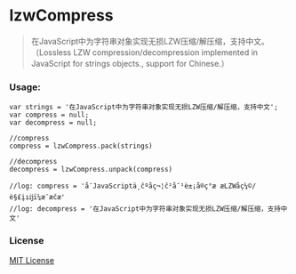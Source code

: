 # lzwCompress
>在JavaScript中为字符串对象实现无损LZW压缩/解压缩，支持中文。（Lossless LZW compression/decompression implemented in JavaScript for strings objects., support for Chinese.）

### Usage:

```
var strings = '在JavaScript中为字符串对象实现无损LZW压缩/解压缩，支持中文';
var compress = null;
var decompress = null;

//compress
compress = lzwCompress.pack(strings)

//decompress
decompress = lzwCompress.unpack(compress)

//log: compress = 'å¨JavaScriptä¸­čºå­ç¬¦č²å¯¹è±¡å®ç°æ æLZWåç¼©/è§£įıĳï¼æ¯æč­æ'
//log: decompress = '在JavaScript中为字符串对象实现无损LZW压缩/解压缩，支持中文'
```

### License

[MIT License](LICENSE)